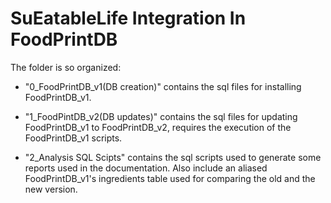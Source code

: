 # SuEatableLife Integration In FoodPrintDB

The folder is so organized:
*   "0_FoodPrintDB_v1(DB creation)" contains the sql files for installing FoodPrintDB_v1.

*   "1_FoodPintDB_v2(DB updates)" contains the sql files for updating FoodPrintDB_v1 to FoodPrintDB_v2, requires the execution of the FoodPrintDB_v1 scripts.

*   "2_Analysis SQL Scipts" contains the sql scripts used to generate some reports used in the documentation. Also include an aliased FoodPrintDB_v1's ingredients table used for comparing the old and the new version.
